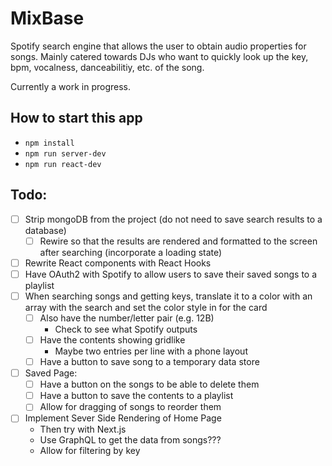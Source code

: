 # MixBase

Spotify search engine that allows the user to obtain audio properties for songs. Mainly catered towards DJs who want to quickly look up the key, bpm, vocalness, danceabilitiy, etc. of the song. 

Currently a work in progress.

## How to start this app

- `npm install`
- `npm run server-dev`
- `npm run react-dev`

## Todo:
- [ ] Strip mongoDB from the project (do not need to save search results to a database)
    - [ ] Rewire so that the results are rendered and formatted to the screen after searching (incorporate a loading state)
- [ ] Rewrite React components with React Hooks
- [ ] Have OAuth2 with Spotify to allow users to save their saved songs to a playlist
- [ ] When searching songs and getting keys, translate it to a color with an array with the search and set the color style in for the card
    - [ ] Also have the number/letter pair (e.g. 12B)
        - Check to see what Spotify outputs
    - [ ] Have the contents showing gridlike
        - Maybe two entries per line with a phone layout
    - [ ] Have a button to save song to a temporary data store
- [ ] Saved Page:
    - [ ] Have a button on the songs to be able to delete them
    - [ ] Have a button to save the contents to a playlist
    - [ ] Allow for dragging of songs to reorder them

- [ ] Implement Sever Side Rendering of Home Page
    - Then try with Next.js
    - Use GraphQL to get the data from songs???
    - Allow for filtering by key

